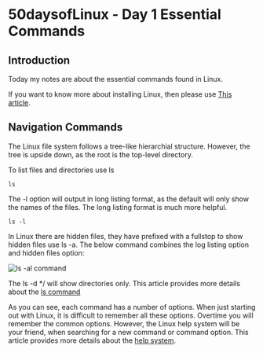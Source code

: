# 50daysofLinux - Day 1 Essential Commands


## Introduction

Today my notes are about the essential commands found in Linux. 

If you want to know more about installing Linux, then please use [This article](https://www.exploreazure.co.uk/projects/linux/post1). 

## Navigation Commands

The Linux file system follows a tree-like hierarchial structure. However, the tree is upside down, as the root is the top-level directory.


To list files and directories use ls

```
ls
```

The -l option will output in long listing format, as the default will only show the names of the files. The long listing format is much more helpful.

```
ls -l
```

In Linux there are hidden files, they have prefixed with a fullstop to show hidden files use ls -a. The below command combines the log listing option and hidden files option:

![ls -al command](https://i.imgur.com/cYOF9sK.png)

The ls -d */ will show directories only. This article provides more details about the [ls command](https://linuxize.com/post/how-to-list-files-in-linux-using-the-ls-command/)


As you can see, each command has a number of options. When just starting out with Linux, it is difficult to remember all these options. Overtime you will remember the common options. However, the Linux help system will be your friend, when searching for a new command or command option. This article provides more details about the [help system](https://www.exploreazure.co.uk/projects/linux/post2/getting-help). 



 